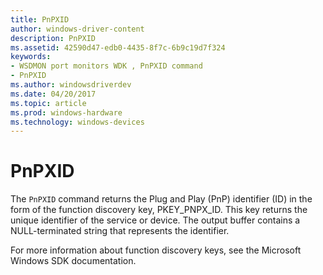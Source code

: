 ```yaml
---
title: PnPXID
author: windows-driver-content
description: PnPXID
ms.assetid: 42590d47-edb0-4435-8f7c-6b9c19d7f324
keywords:
- WSDMON port monitors WDK , PnPXID command
- PnPXID
ms.author: windowsdriverdev
ms.date: 04/20/2017
ms.topic: article
ms.prod: windows-hardware
ms.technology: windows-devices
---
```


# PnPXID


The `PnPXID` command returns the Plug and Play (PnP) identifier (ID) in the form of the function discovery key, PKEY\_PNPX\_ID. This key returns the unique identifier of the service or device. The output buffer contains a NULL-terminated string that represents the identifier.

For more information about function discovery keys, see the Microsoft Windows SDK documentation.

 

 




